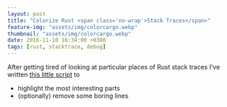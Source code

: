 ```yaml
---
layout: post
title: "Colorize Rust <span class='no-wrap'>Stack Traces</span>"
feature-img: "assets/img/colorcargo.webp"
thumbnail: "assets/img/colorcargo.webp"
date: 2016-11-10 16:34:00 +0300
tags: [rust, stacktrace, debug]
---
```


After getting tired of looking at particular places of Rust stack traces I've written [this little script](https://github.com/alopatindev/colorcargo) to

- highlight the most interesting parts
- (optionally) remove some boring lines

